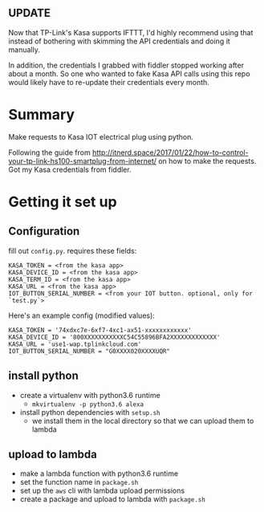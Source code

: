 ## UPDATE

Now that TP-Link's Kasa supports IFTTT, I'd highly recommend using that instead of bothering with skimming the API credentials and doing it manually.

In addition, the credentials I grabbed with fiddler stopped working after about a month. So one who wanted to fake Kasa API calls using this repo would likely have to re-update their credentials every month.

# Summary

Make requests to Kasa IOT electrical plug using python.

Following the guide from
http://itnerd.space/2017/01/22/how-to-control-your-tp-link-hs100-smartplug-from-internet/
on how to make the requests. Got my Kasa credentials from fiddler.

# Getting it set up
## Configuration
fill out `config.py`. requires these fields:
```
KASA_TOKEN = <from the kasa app>
KASA_DEVICE_ID = <from the kasa app>
KASA_TERM_ID = <from the kasa app>
KASA_URL = <from the kasa app>
IOT_BUTTON_SERIAL_NUMBER = <from your IOT button. optional, only for `test.py`>
```

Here's an example config (modified values):
```
KASA_TOKEN = '74xdxc7e-6xf7-4xc1-ax51-xxxxxxxxxxxx'
KASA_DEVICE_ID = '800XXXXXXXXXXXC54C55896BFA2XXXXXXXXXXXXX'
KASA_URL = 'use1-wap.tplinkcloud.com'
IOT_BUTTON_SERIAL_NUMBER = "G0XXXX020XXXXUQR"
```

## install python
* create a virtualenv with python3.6 runtime
  * `mkvirtualenv -p python3.6 alexa`
* install python dependencies with `setup.sh`
  * we install them in the local directory so that we can upload them to lambda


## upload to lambda
* make a lambda function with python3.6 runtime
* set the function name in `package.sh`
* set up the `aws` cli with lambda upload permissions
* create a package and upload to lambda with `package.sh`

